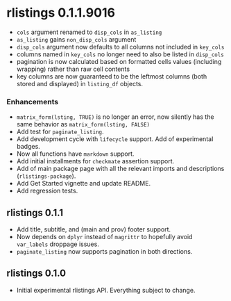 # rlistings 0.1.1.9016
 * `cols` argument renamed to `disp_cols` in `as_listing`
 * `as_listing` gains `non_disp_cols` argument 
 * `disp_cols` argument now defaults to all columns not included in `key_cols`
 * columns named in `key_cols` no longer need to also be listed in `disp_cols`
 * pagination is now calculated based on formatted cells values (including wrapping) rather than raw cell contents
 * key columns are now guaranteed to be the leftmost columns (both stored and displayed) in `listing_df` objects.
 
### Enhancements
 * `matrix_form(lsting, TRUE)` is no longer an error, now silently has the same behavior as 
   `matrix_form(lsting, FALSE)`
 * Add test for `paginate_listing`.
 * Add development cycle with `lifecycle` support. Add of experimental badges.
 * Now all functions have `markdown` support.
 * Add initial installments for `checkmate` assertion support.
 * Add of main package page with all the relevant imports and descriptions (`rlistings-package`).
 * Add Get Started vignette and update README.
 * Add regression tests.

## rlistings 0.1.1
 * Add title, subtitle, and (main and prov) footer support.
 * Now depends on `dplyr` instead of `magrittr` to hopefully avoid `var_labels` droppage issues.
 * `paginate_listing` now supports pagination in both directions.

## rlistings 0.1.0
 * Initial experimental rlistings API. Everything subject to change.
